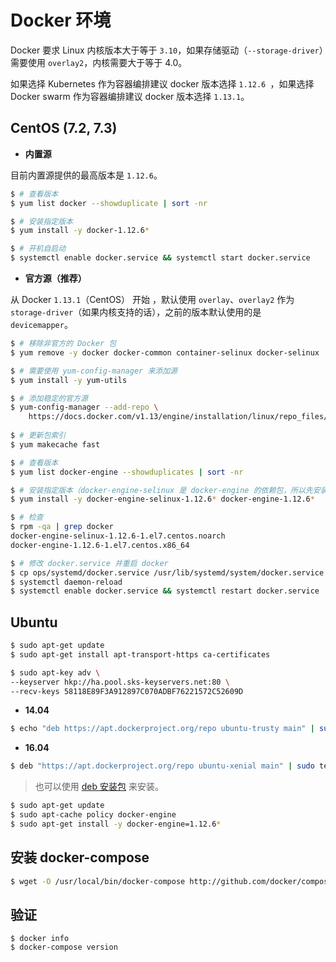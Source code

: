 # Docker 环境

Docker 要求 Linux 内核版本大于等于 `3.10`，如果存储驱动（`--storage-driver`）需要使用 `overlay2`，内核需要大于等于 4.0。

如果选择 Kubernetes 作为容器编排建议 docker 版本选择 `1.12.6 `，如果选择 Docker swarm 作为容器编排建议 docker 版本选择 `1.13.1`。

## CentOS (7.2, 7.3)

* **内置源**

目前内置源提供的最高版本是 `1.12.6`。

```bash
$ # 查看版本
$ yum list docker --showduplicate | sort -nr

$ # 安装指定版本
$ yum install -y docker-1.12.6*

$ # 开机自启动
$ systemctl enable docker.service && systemctl start docker.service
```

* **官方源（推荐）**

从 Docker `1.13.1`（CentOS） 开始 ，默认使用 `overlay`、`overlay2` 作为 `storage-driver`（如果内核支持的话），之前的版本默认使用的是 `devicemapper`。

```bash
$ # 移除非官方的 Docker 包
$ yum remove -y docker docker-common container-selinux docker-selinux

$ # 需要使用 yum-config-manager 来添加源
$ yum install -y yum-utils

$ # 添加稳定的官方源
$ yum-config-manager --add-repo \
    https://docs.docker.com/v1.13/engine/installation/linux/repo_files/centos/docker.repo
    
$ # 更新包索引
$ yum makecache fast

$ # 查看版本
$ yum list docker-engine --showduplicates | sort -nr

$ # 安装指定版本（docker-engine-selinux 是 docker-engine 的依赖包，所以先安装并指定相同的版本）
$ yum install -y docker-engine-selinux-1.12.6* docker-engine-1.12.6*

$ # 检查
$ rpm -qa | grep docker
docker-engine-selinux-1.12.6-1.el7.centos.noarch
docker-engine-1.12.6-1.el7.centos.x86_64

$ # 修改 docker.service 并重启 docker
$ cp ops/systemd/docker.service /usr/lib/systemd/system/docker.service
$ systemctl daemon-reload
$ systemctl enable docker.service && systemctl restart docker.service
```

## Ubuntu

```bash
$ sudo apt-get update
$ sudo apt-get install apt-transport-https ca-certificates
```

```bash
$ sudo apt-key adv \
--keyserver hkp://ha.pool.sks-keyservers.net:80 \
--recv-keys 58118E89F3A912897C070ADBF76221572C52609D
```

* **14.04**

```bash
$ echo "deb https://apt.dockerproject.org/repo ubuntu-trusty main" | sudo tee /etc/apt/sources.list.d/docker.list
```

* **16.04**

```bash
$ deb "https://apt.dockerproject.org/repo ubuntu-xenial main" | sudo tee /etc/apt/sources.list.d/docker.list
```

> 也可以使用 [deb 安装包](https://apt.dockerproject.org/repo/pool/main/d/docker-engine/) 来安装。

```bash
$ sudo apt-get update
$ sudo apt-cache policy docker-engine
$ sudo apt-get install -y docker-engine=1.12.6*
```

## 安装 docker-compose
```bash
$ wget -O /usr/local/bin/docker-compose http://github.com/docker/compose/releases/download/1.9.0/docker-compose-`uname -s`-`uname -m`
```

## 验证
```
$ docker info
$ docker-compose version
```
